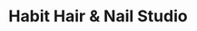 ---
title: "Habit Hair & Nail Studio"
url: /santo-domingo/habit-hair-und-nail-studio/
shop: Kosmetik
---